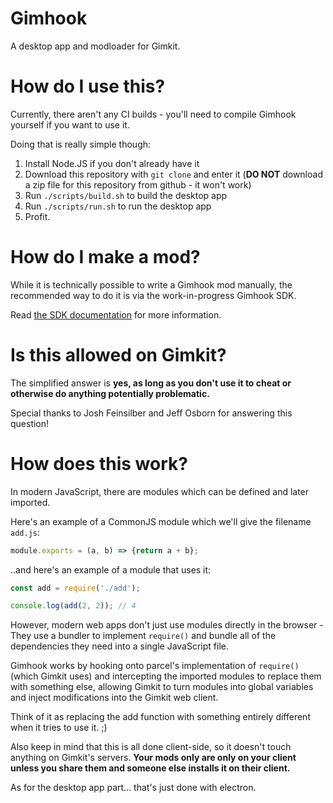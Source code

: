 # Gimhook

A desktop app and modloader for Gimkit.

# How do I use this?

Currently, there aren't any CI builds - you'll need to compile Gimhook yourself if you want to use it.

Doing that is really simple though:

1. Install Node.JS if you don't already have it
2. Download this repository with `git clone` and enter it (**DO NOT** download a zip file for this repository from github - it won't work)
3. Run `./scripts/build.sh` to build the desktop app
4. Run `./scripts/run.sh` to run the desktop app
5. Profit.

# How do I make a mod?

While it is technically possible to write a Gimhook mod manually, the recommended way to do it is via the work-in-progress Gimhook SDK.

Read [the SDK documentation](sdk/README.md) for more information.

# Is this allowed on Gimkit?

The simplified answer is **yes, as long as you don't use it to cheat or otherwise do anything potentially problematic.**

Special thanks to Josh Feinsilber and Jeff Osborn for answering this question!

# How does this work?

In modern JavaScript, there are modules which can be defined and later imported.

Here's an example of a CommonJS module which we'll give the filename `add.js`:

```javascript
module.exports = (a, b) => {return a + b};
```

..and here's an example of a module that uses it:

```javascript
const add = require('./add');

console.log(add(2, 2)); // 4
```

However, modern web apps don't just use modules directly in the browser - They use a bundler to implement `require()` and bundle all of the dependencies they need into a single JavaScript file.

Gimhook works by hooking onto parcel's implementation of `require()` (which Gimkit uses) and intercepting the imported modules to replace them with something else, allowing Gimkit to turn modules into global variables and inject modifications into the Gimkit web client.

Think of it as replacing the add function with something entirely different when it tries to use it. ;)

Also keep in mind that this is all done client-side, so it doesn't touch anything on Gimkit's servers. **Your mods only are only on your client unless you share them and someone else installs it on their client.**

As for the desktop app part... that's just done with electron.